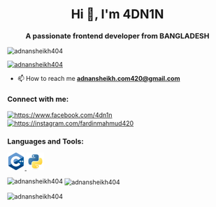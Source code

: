 <h1 align="center">Hi 👋, I'm 4DN1N</h1>
<h3 align="center">A passionate frontend developer from BANGLADESH</h3>

<p align="left"> <img src="https://komarev.com/ghpvc/?username=adnansheikh404&label=Profile%20views&color=0e75b6&style=flat" alt="adnansheikh404" /> </p>

<p align="left"> <a href="https://github.com/ryo-ma/github-profile-trophy"><img src="https://github-profile-trophy.vercel.app/?username=adnansheikh404" alt="adnansheikh404" /></a> </p>

- 📫 How to reach me **adnansheikh.com420@gmail.com**

<h3 align="left">Connect with me:</h3>
<p align="left">
<a href="https://fb.com/https://www.facebook.com/4dn1n" target="blank"><img align="center" src="https://raw.githubusercontent.com/rahuldkjain/github-profile-readme-generator/master/src/images/icons/Social/facebook.svg" alt="https://www.facebook.com/4dn1n" height="30" width="40" /></a>
<a href="https://instagram.com/https://instagram.com/fardinmahmud420" target="blank"><img align="center" src="https://raw.githubusercontent.com/rahuldkjain/github-profile-readme-generator/master/src/images/icons/Social/instagram.svg" alt="https://instagram.com/fardinmahmud420" height="30" width="40" /></a>
</p>

<h3 align="left">Languages and Tools:</h3>
<p align="left"> <a href="https://www.w3schools.com/cpp/" target="_blank" rel="noreferrer"> <img src="https://raw.githubusercontent.com/devicons/devicon/master/icons/cplusplus/cplusplus-original.svg" alt="cplusplus" width="40" height="40"/> </a> <a href="https://www.python.org" target="_blank" rel="noreferrer"> <img src="https://raw.githubusercontent.com/devicons/devicon/master/icons/python/python-original.svg" alt="python" width="40" height="40"/> </a> </p>

<p><img align="left" src="https://github-readme-stats.vercel.app/api/top-langs?username=adnansheikh404&show_icons=true&locale=en&layout=compact" alt="adnansheikh404" /></p>

<p>&nbsp;<img align="center" src="https://github-readme-stats.vercel.app/api?username=adnansheikh404&show_icons=true&locale=en" alt="adnansheikh404" /></p>

<p><img align="center" src="https://github-readme-streak-stats.herokuapp.com/?user=adnansheikh404&" alt="adnansheikh404" /></p>
